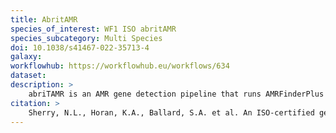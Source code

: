 ```yaml
---
title: AbritAMR
species_of_interest: WF1 ISO abritAMR
species_subcategory: Multi Species
doi: 10.1038/s41467-022-35713-4
galaxy:
workflowhub: https://workflowhub.eu/workflows/634
dataset: 
description: >
    abriTAMR is an AMR gene detection pipeline that runs AMRFinderPlus on a single (or list ) of given isolates and collates the results into a table, separating genes identified into functionally relevant groups. abriTAMR is accredited by NATA for use in reporting the presence of reportable AMR genes in Victoria Australia. Acquired resistance mechanims in the form of point mutations (restricted to subset of species) Streamlined output. Presence of virulence factors
citation: >
    Sherry, N.L., Horan, K.A., Ballard, S.A. et al. An ISO-certified genomics workflow for identification and surveillance of antimicrobial resistance. Nat Commun 14, 60 (2023). <a href="https://doi.org/10.1038/s41467-022-35713-4">https://doi.org/10.1038/s41467-022-35713-4</a>
---
```

